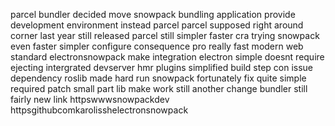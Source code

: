 parcel bundler decided move snowpack bundling application provide development environment instead parcel parcel supposed right around corner last year still released parcel still simpler faster cra trying snowpack even faster simpler configure consequence pro really fast modern web standard electronsnowpack make integration electron simple doesnt require ejecting intergrated devserver hmr plugins simplified build step con issue dependency roslib made hard run snowpack fortunately fix quite simple required patch small part lib make work still another change bundler still fairly new link httpswwwsnowpackdev httpsgithubcomkarolisshelectronsnowpack